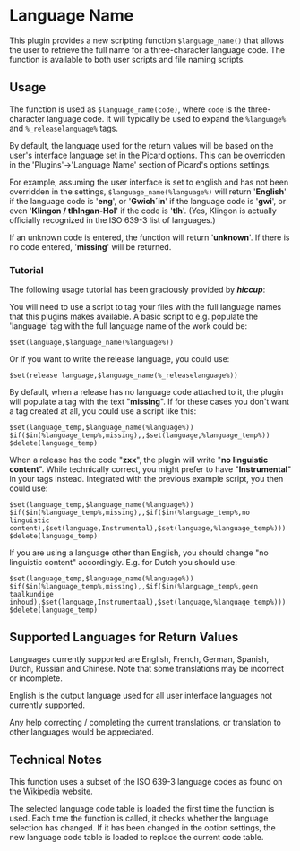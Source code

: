# Language Name

This plugin provides a new scripting function `$language_name()` that allows the user to retrieve the full name for a three-character language code.  The function is available to both user scripts and file naming scripts.

## Usage

The function is used as `$language_name(code)`, where `code` is the three-character language code.  It will typically be used to expand the `%language%` and `%_releaselanguage%` tags.

By default, the language used for the return values will be based on the user's interface language set in the Picard options.  This can be overridden in the 'Plugins'->'Language Name' section of Picard's options settings.

For example, assuming the user interface is set to english and has not been overridden in the settings, `$language_name(%language%)` will return '**English**' if the language code is '**eng**', or '**Gwich´in**' if the language code is '**gwi**', or even '**Klingon / tlhIngan-Hol**' if the code is '**tlh**'. (Yes, Klingon is actually officially recognized in the ISO 639-3 list of languages.)

If an unknown code is entered, the function will return '**unknown**'.  If there is no code entered, '**missing**' will be returned.

### Tutorial

The following usage tutorial has been graciously provided by ***hiccup***:

You will need to use a script to tag your files with the full language names that this plugins makes available.  A basic script to e.g. populate the 'language' tag with the full language name of the work could be:

```
$set(language,$language_name(%language%))
```

Or if you want to write the release language, you could use:

```
$set(release language,$language_name(%_releaselanguage%))
```

By default, when a release has no language code attached to it, the plugin will populate a tag with the text "**missing**".  If for these cases you don't want a tag created at all, you could use a script like this:

```
$set(language_temp,$language_name(%language%))
$if($in(%language_temp%,missing),,$set(language,%language_temp%))
$delete(language_temp)
```

When a release has the code "**zxx**", the plugin will write "**no linguistic content**".  While technically correct, you might prefer to have "**Instrumental**" in your tags instead.  Integrated with the previous example script, you then could use:

```
$set(language_temp,$language_name(%language%))
$if($in(%language_temp%,missing),,$if($in(%language_temp%,no linguistic content),$set(language,Instrumental),$set(language,%language_temp%)))
$delete(language_temp)
```

If you are using a language other than English, you should change "no linguistic content" accordingly. E.g. for Dutch you should use:

```
$set(language_temp,$language_name(%language%))
$if($in(%language_temp%,missing),,$if($in(%language_temp%,geen taalkundige inhoud),$set(language,Instrumentaal),$set(language,%language_temp%)))
$delete(language_temp)
```

## Supported Languages for Return Values

Languages currently supported are English, French, German, Spanish, Dutch, Russian and Chinese.  Note that some translations may be incorrect or incomplete.

English is the output language used for all user interface languages not currently supported.

Any help correcting / completing the current translations, or translation to other languages would be appreciated.

## Technical Notes

This function uses a subset of the ISO 639-3 language codes as found on the [Wikipedia](https://en.wikipedia.org/wiki/List_of_ISO_639-3_codes) website.

The selected language code table is loaded the first time the function is used.  Each time the function is called, it checks whether the language selection has changed.  If it has been changed in the option settings, the new language code table is loaded to replace the current code table.
